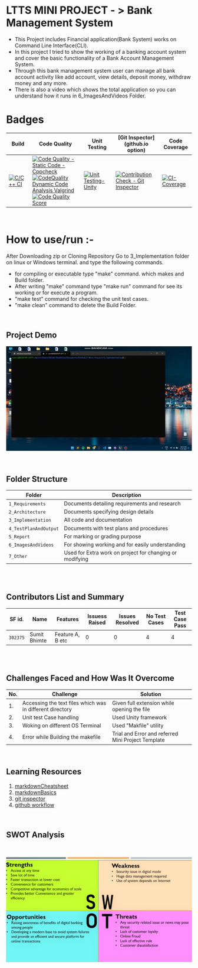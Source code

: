 
# LTTS MINI PROJECT - > Bank Management System

* This Project includes Financial application(Bank System) works on Command Line Interface(CLI).
* In this project I tried to show the working of a banking account system and cover the basic functionality of a Bank Account Management System.
* Through this bank management system user can manage all bank account activity like add account, view details, deposit money, withdraw money and any more.
* There is also a video which shows the total application so you can understand how it runs in 6_ImagesAndVideos Folder.


# Badges

Build | Code Quality | Unit Testing | [Git Inspector](github.io option) | Code Coverage
------|----------|-------|--------------|--------|
[![C/C++ CI](https://github.com/sumitbhimte/C-Mini-Project/actions/workflows/c-cpp.yml/badge.svg)](https://github.com/sumitbhimte/C-Mini-Project/actions/workflows/c-cpp.yml) |  [![Code Quality - Static Code - Cppcheck](https://github.com/sumitbhimte/C-Mini-Project/actions/workflows/cppCheck.yml/badge.svg)](https://github.com/sumitbhimte/C-Mini-Project/actions/workflows/cppCheck.yml) <br> [![CodeQuality Dynamic Code Analysis Valgrind](https://github.com/sumitbhimte/C-Mini-Project/actions/workflows/code_quality.yml/badge.svg)](https://github.com/sumitbhimte/C-Mini-Project/actions/workflows/code_quality.yml) <br> [![Code Quality Score](https://www.code-inspector.com/project/24887/score/svg)](https://frontend.code-inspector.com/public/project/24887/C-Mini-Project/dashboard) | [![Unit Testing-Unity](https://github.com/sumitbhimte/C-Mini-Project/actions/workflows/unity.yml/badge.svg)](https://github.com/sumitbhimte/C-Mini-Project/actions/workflows/unity.yml) | [![Contribution Check - Git Inspector](https://github.com/sumitbhimte/C-Mini-Project/actions/workflows/git_inspector.yml/badge.svg)](https://github.com/sumitbhimte/C-Mini-Project/actions/workflows/git_inspector.yml) | [![CI-Coverage](https://github.com/sumitbhimte/C-Mini-Project/actions/workflows/gcov.yml/badge.svg)](https://github.com/sumitbhimte/C-Mini-Project/actions/workflows/gcov.yml)

<br>

# How to use/run :-
After Downloading zip or Cloning Repository Go to 3_Implementation folder on linux or Windows terminal. and type the following commands.

* for compiling or executable type "make" command. which makes and Build folder.
* After writing "make" command type "make run" command for see its working or for execute a program.
* "make test" command for checking the unit test cases.
* "make clean" command to delete the Build Folder.

<br>

## Project Demo

![Project Demo](6_ImagesAndVideos/OutputVideo.gif)

<br>

## Folder Structure
Folder                | Description
----------------------| -----------------------------------------
`1_Requirements`      | Documents detailing requirements and research
`2_Architecture`      | Documents specifying design details
`3_Implementation`    | All code and documentation
`4_TestPlanAndOutput` | Documents with test plans and procedures
`5_Report`            | For marking or grading purpose  
`6_ImagesAndVideos`   | For showing working and for easily understanding
`7_Other`             | Used for Extra work on project for changing or modifying


<br>
<br>

## Contributors List and Summary

SF id. |  Name   |    Features    | Issuess Raised |Issues Resolved|No Test Cases|Test Case Pass
-------|---------|----------------|----------------|---------------|-------------|--------------
`302375` | Sumit Bhimte  | Feature A, B etc    | 0    | 0   |4   |4    

<br>
<br>


## Challenges Faced and How Was It Overcome
| No. | Challenge | Solution
|-----|-----------|--------
|1. | Accessing the text files which was in different directory | Given full extension while opening the file
|2. | Unit test Case handling | Used Unity framework
|3. | Woking on different OS Terminal | Used "Makfile" utility 
|4. | Error while Building the makefile | Trial and Error and referred Mini Project Template

<br>

## Learning Resources
1. [markdownCheatsheet](https://github.com/adam-p/markdown-here/wiki/Markdown-Cheatsheet)
2. [markdownBasics](https://guides.github.com/features/mastering-markdown/)
3. [git inspector](https://github.com/ejwa/gitinspector.git)
4. [github workflow](https://docs.github.com/en/actions/)

<br>

## SWOT Analysis

<br>

![SWOT](https://github.com/sumitbhimte/C-Mini-Project/blob/main/6_ImagesAndVideos/SWOT%20Analysis.png?raw=true)
